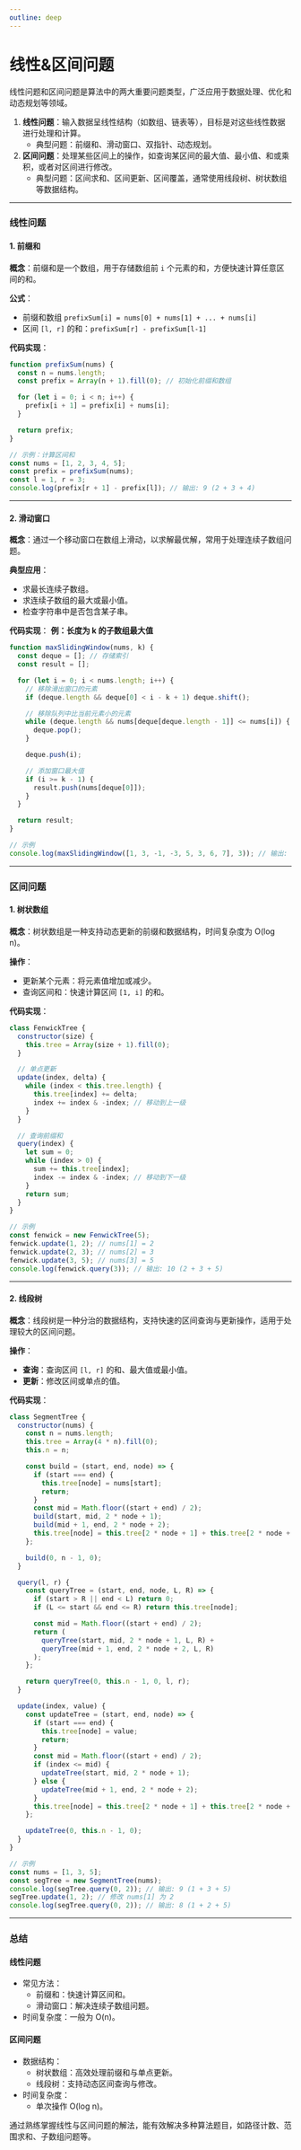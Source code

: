 ```yaml
---
outline: deep
---
```

# 线性&区间问题

线性问题和区间问题是算法中的两大重要问题类型，广泛应用于数据处理、优化和动态规划等领域。

1. **线性问题**：输入数据呈线性结构（如数组、链表等），目标是对这些线性数据进行处理和计算。
   - 典型问题：前缀和、滑动窗口、双指针、动态规划。
2. **区间问题**：处理某些区间上的操作，如查询某区间的最大值、最小值、和或乘积，或者对区间进行修改。
   - 典型问题：区间求和、区间更新、区间覆盖，通常使用线段树、树状数组等数据结构。

---

### **线性问题**

#### **1. 前缀和**

**概念**：前缀和是一个数组，用于存储数组前 `i` 个元素的和，方便快速计算任意区间的和。

**公式**：

- 前缀和数组 `prefixSum[i] = nums[0] + nums[1] + ... + nums[i]`
- 区间 `[l, r]` 的和：`prefixSum[r] - prefixSum[l-1]`

**代码实现**：

```javascript
function prefixSum(nums) {
  const n = nums.length;
  const prefix = Array(n + 1).fill(0); // 初始化前缀和数组

  for (let i = 0; i < n; i++) {
    prefix[i + 1] = prefix[i] + nums[i];
  }

  return prefix;
}

// 示例：计算区间和
const nums = [1, 2, 3, 4, 5];
const prefix = prefixSum(nums);
const l = 1, r = 3;
console.log(prefix[r + 1] - prefix[l]); // 输出: 9 (2 + 3 + 4)
```

---

#### **2. 滑动窗口**

**概念**：通过一个移动窗口在数组上滑动，以求解最优解，常用于处理连续子数组问题。

**典型应用**：

- 求最长连续子数组。
- 求连续子数组的最大或最小值。
- 检查字符串中是否包含某子串。

**代码实现**：
**例：长度为 k 的子数组最大值**

```javascript
function maxSlidingWindow(nums, k) {
  const deque = []; // 存储索引
  const result = [];

  for (let i = 0; i < nums.length; i++) {
    // 移除滑出窗口的元素
    if (deque.length && deque[0] < i - k + 1) deque.shift();

    // 移除队列中比当前元素小的元素
    while (deque.length && nums[deque[deque.length - 1]] <= nums[i]) {
      deque.pop();
    }

    deque.push(i);

    // 添加窗口最大值
    if (i >= k - 1) {
      result.push(nums[deque[0]]);
    }
  }

  return result;
}

// 示例
console.log(maxSlidingWindow([1, 3, -1, -3, 5, 3, 6, 7], 3)); // 输出: [3, 3, 5, 5, 6, 7]
```

---

### **区间问题**

#### **1. 树状数组**

**概念**：树状数组是一种支持动态更新的前缀和数据结构，时间复杂度为 O(log n)。

**操作**：

- 更新某个元素：将元素值增加或减少。
- 查询区间和：快速计算区间 `[1, i]` 的和。

**代码实现**：

```javascript
class FenwickTree {
  constructor(size) {
    this.tree = Array(size + 1).fill(0);
  }

  // 单点更新
  update(index, delta) {
    while (index < this.tree.length) {
      this.tree[index] += delta;
      index += index & -index; // 移动到上一级
    }
  }

  // 查询前缀和
  query(index) {
    let sum = 0;
    while (index > 0) {
      sum += this.tree[index];
      index -= index & -index; // 移动到下一级
    }
    return sum;
  }
}

// 示例
const fenwick = new FenwickTree(5);
fenwick.update(1, 2); // nums[1] = 2
fenwick.update(2, 3); // nums[2] = 3
fenwick.update(3, 5); // nums[3] = 5
console.log(fenwick.query(3)); // 输出: 10 (2 + 3 + 5)
```

---

#### **2. 线段树**

**概念**：线段树是一种分治的数据结构，支持快速的区间查询与更新操作，适用于处理较大的区间问题。

**操作**：

- **查询**：查询区间 `[l, r]` 的和、最大值或最小值。
- **更新**：修改区间或单点的值。

**代码实现**：

```javascript
class SegmentTree {
  constructor(nums) {
    const n = nums.length;
    this.tree = Array(4 * n).fill(0);
    this.n = n;

    const build = (start, end, node) => {
      if (start === end) {
        this.tree[node] = nums[start];
        return;
      }
      const mid = Math.floor((start + end) / 2);
      build(start, mid, 2 * node + 1);
      build(mid + 1, end, 2 * node + 2);
      this.tree[node] = this.tree[2 * node + 1] + this.tree[2 * node + 2];
    };

    build(0, n - 1, 0);
  }

  query(l, r) {
    const queryTree = (start, end, node, L, R) => {
      if (start > R || end < L) return 0;
      if (L <= start && end <= R) return this.tree[node];

      const mid = Math.floor((start + end) / 2);
      return (
        queryTree(start, mid, 2 * node + 1, L, R) +
        queryTree(mid + 1, end, 2 * node + 2, L, R)
      );
    };

    return queryTree(0, this.n - 1, 0, l, r);
  }

  update(index, value) {
    const updateTree = (start, end, node) => {
      if (start === end) {
        this.tree[node] = value;
        return;
      }
      const mid = Math.floor((start + end) / 2);
      if (index <= mid) {
        updateTree(start, mid, 2 * node + 1);
      } else {
        updateTree(mid + 1, end, 2 * node + 2);
      }
      this.tree[node] = this.tree[2 * node + 1] + this.tree[2 * node + 2];
    };

    updateTree(0, this.n - 1, 0);
  }
}

// 示例
const nums = [1, 3, 5];
const segTree = new SegmentTree(nums);
console.log(segTree.query(0, 2)); // 输出: 9 (1 + 3 + 5)
segTree.update(1, 2); // 修改 nums[1] 为 2
console.log(segTree.query(0, 2)); // 输出: 8 (1 + 2 + 5)
```

---

### **总结**

#### **线性问题**

- 常见方法：
  - 前缀和：快速计算区间和。
  - 滑动窗口：解决连续子数组问题。
- 时间复杂度：一般为 O(n)。

#### **区间问题**

- 数据结构：
  - 树状数组：高效处理前缀和与单点更新。
  - 线段树：支持动态区间查询与修改。
- 时间复杂度：
  - 单次操作 O(log n)。

通过熟练掌握线性与区间问题的解法，能有效解决多种算法题目，如路径计数、范围求和、子数组问题等。
